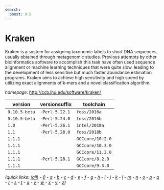 ```yaml
---
search:
  boost: 0.5
---
```

# Kraken

Kraken is a system for assigning taxonomic labels to short DNA sequences,  usually obtained through metagenomic studies. Previous attempts by other  bioinformatics software to accomplish this task have often used sequence  alignment or machine learning techniques that were quite slow, leading to  the development of less sensitive but much faster abundance estimation  programs. Kraken aims to achieve high sensitivity and high speed by  utilizing exact alignments of k-mers and a novel classification algorithm.

*homepage*: <http://ccb.jhu.edu/software/kraken/>

version | versionsuffix | toolchain
--------|---------------|----------
``0.10.5-beta`` | ``-Perl-5.22.1`` | ``foss/2016a``
``0.10.5-beta`` | ``-Perl-5.24.0`` | ``foss/2016b``
``1.0`` | ``-Perl-5.26.1`` | ``intel/2018a``
``1.1`` | ``-Perl-5.28.0`` | ``foss/2018b``
``1.1.1`` |  | ``GCCcore/10.2.0``
``1.1.1`` |  | ``GCCcore/10.3.0``
``1.1.1`` |  | ``GCCcore/11.3.0``
``1.1.1`` | ``-Perl-5.28.1`` | ``GCCcore/8.2.0``
``1.1.1`` |  | ``GCCcore/9.3.0``


*(quick links: [(all)](../index.md) - [0](../0/index.md) - [a](../a/index.md) - [b](../b/index.md) - [c](../c/index.md) - [d](../d/index.md) - [e](../e/index.md) - [f](../f/index.md) - [g](../g/index.md) - [h](../h/index.md) - [i](../i/index.md) - [j](../j/index.md) - [k](../k/index.md) - [l](../l/index.md) - [m](../m/index.md) - [n](../n/index.md) - [o](../o/index.md) - [p](../p/index.md) - [q](../q/index.md) - [r](../r/index.md) - [s](../s/index.md) - [t](../t/index.md) - [u](../u/index.md) - [v](../v/index.md) - [w](../w/index.md) - [x](../x/index.md) - [y](../y/index.md) - [z](../z/index.md))*

